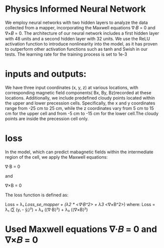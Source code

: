 # Physics Informed Neural Network 
We employ neural networks with two hidden layers to analyze the data collected from a mapper, incorporating the Maxwell equations ∇·𝐵 = 0 and ∇×𝐵 = 0. The architecture of our neural network includes a first hidden layer with 48 units and a second hidden layer with 32 units. We use the ReLU activation function to introduce nonlinearity into the model, as it has proven to outperform other activation functions such as tanh and Swish in our tests. The learning rate for the training process is set to 1e-3

# inputs and outputs:
We have three input coordinates (x, y, z) at various locations, with corresponding magnetic field components( Bx, By, Bz)recorded at these  locations. Additionally, we include predefined cloudy points located within the upper and lower precession cells. Specifically, the x and y coordinates range from -25 cm to 25 cm, while the z coordinates vary from 5 cm to 15 cm for the upper cell and from -5 cm to -15 cm for the lower cell.The cloudy points are inside the precession cell only.

# loss
In the model, which can predict mabagnetic fields within the intermediate region of the cell,  we apply the Maxwell equations:

∇⋅B = 0

and

∇×B = 0

The loss function is defined as:

Loss = λ₁ *Loss_se_mapper + (λ2 * <∇⋅B^2> + λ3* <∇×B^2>)
where:
Loss = λ₁ (∑ (yᵢ - ŷᵢ)²) + λ₂ (⟨∇⋅B⟩²) + λ₃ (⟨∇×B⟩²)


# Used Maxwell equations ∇·𝐵 = 0 and ∇×𝐵 = 0
